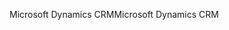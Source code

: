 <span data-ttu-id="57aa0-101">Microsoft Dynamics CRM</span><span class="sxs-lookup"><span data-stu-id="57aa0-101">Microsoft Dynamics CRM</span></span>
